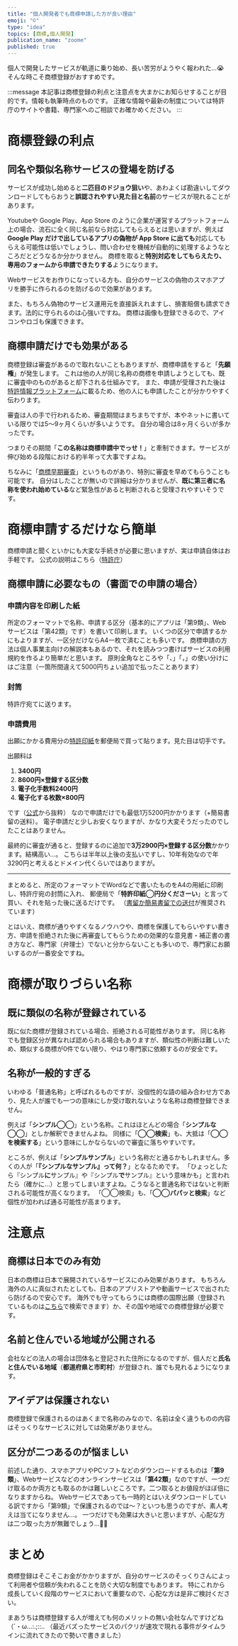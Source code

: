 ```yaml
---
title: "個人開発者でも商標申請した方が良い理由"
emoji: "©︎"
type: "idea"
topics: [商標,個人開発]
publication_name: "zoome"
published: true
---
```

個人で開発したサービスが軌道に乗り始め、長い苦労がようやく報われた…😭
そんな時こそ商標登録がおすすめです。

:::message
本記事は商標登録の利点と注意点を大まかにお知らせすることが目的です。情報も執筆時点のものです。
正確な情報や最新の制度については特許庁のサイトや書籍、専門家へのご相談でお確かめください。
:::

# 商標登録の利点
## 同名や類似名称サービスの登場を防げる
サービスが成功し始めると**二匹目のドジョウ狙い**や、あわよくば勘違いしてダウンロードしてもらおうと**誤認されやすい見た目と名前**のサービスが現れることがあります。

Youtubeや Google Play、App Store のように企業が運営するプラットフォーム上の場合、流石に全く同じ名前なら対応してもらえるとは思いますが、例えば **Google Play だけで出しているアプリの偽物が App Store に出ても**対応してもらえる可能性は低いでしょうし、問い合わせを機械が自動的に処理するようなところだとどうなるか分かりません。
商標を取ると**特別対応をしてもらえたり、専用のフォームから申請できたりする**ようになります。

Webサービスをお作りになっている方も、自分のサービスの偽物のスマホアプリを勝手に作られるのを防げるので効果があります。

また、もちろん偽物のサービス運用元を直接訴えれますし、損害賠償も請求できます。法的に守られるのは心強いですね。
商標は画像も登録できるので、アイコンやロゴも保護できます。

## 商標申請だけでも効果がある
商標登録は審査があるので取れないこともありますが、商標申請をすると「**先願権**」が発生します。
これは他の人が同じ名称の商標を申請しようとしても、既に審査中のものがあると却下される仕組みです。
また、申請が受理された後は[特許情報プラットフォーム](https://www.j-platpat.inpit.go.jp)に載るため、他の人にも申請したことが分かりやすく伝わります。

審査は人の手で行われるため、審査期間はまちまちですが、本やネットに書いている限りでは5〜9ヶ月くらいが多いようです。
自分の場合は8ヶ月くらいが多かったです。

つまりその期間「**この名称は商標申請中でっせ！**」と牽制できます。サービスが伸び始める段階における約半年って大事ですよね。

ちなみに「[商標早期審査](https://www.jpo.go.jp/system/trademark/shinsa/soki/shkouhou.html)」というものがあり、特別に審査を早めてもらうことも可能です。
自分はしたことが無いので詳細は分かりませんが、**既に第三者に名称を使われ始めている**など緊急性があると判断されると受理されやすいそうです。

# 商標申請するだけなら簡単
商標申請と聞くといかにも大変な手続きが必要に思いますが、実は申請自体はお手軽です。
公式の説明はこちら（[特許庁](https://www.jpo.go.jp/system/basic/trademark/index.html)）

## 商標申請に必要なもの（書面での申請の場合）

### 申請内容を印刷した紙
所定のフォーマットで名称、申請する区分（基本的にアプリは「第9類」、Webサービスは「第42類」です）を書いて印刷します。
いくつの区分で申請するかにもよりますが、一区分だけならA4一枚で済むことも多いです。
商標申請の方法は個人事業主向けの解説本もあるので、それを読みつつ書けばサービスの利用規約を作るより簡単だと思います。
原則全角なところや「、」「，」の使い分けにはご注意（一箇所間違えて5000円ちょい追加で払ったことあります）

### 封筒
特許庁宛てに送ります。

### 申請費用
出願にかかる費用分の[特許印紙](https://www.jpo.go.jp/system/process/tesuryo/nohu/shomen/tokkyo-inshi.html)を郵便局で買って貼ります。見た目は切手です。

出願料は
1. **3400円**
2. **8600円×登録する区分数**
3. **電子化手数料2400円**
4. **電子化する枚数×800円**

です（[公式](https://www.jpo.go.jp/system/basic/trademark/index.html#02)から抜粋）
なので申請だけでも最低1万5200円かかります（+簡易書留の送料）。
電子申請だと少しお安くなりますが、かなり大変そうだったのでしたことはありません。

最終的に審査が通ると、登録するのに追加で**3万2900円×登録する区分数**かかります。結構高い…。
こちらは半年以上後の支払いですし、10年有効なので年3290円と考えるとドメイン代くらいではありますが。

----

まとめると、所定のフォーマットでWordなどで書いたものをA4の用紙に印刷し、特許庁宛の封筒に入れ、
郵便局で「**特許印紙◯円分くださーい**」と言って買い、それを貼った後に送るだけです。
（[書留か簡易書留での送付](https://www.jpo.go.jp/system/process/shutugan/paper/yuusou.html)が推奨されています）

とはいえ、商標が通りやすくなるノウハウや、商標を保護してもらいやすい書き方、申請を拒絶された後に再審査してもらうための効果的な意見書・補正書の書き方など、専門家（弁理士）でないと分からないことも多いので、専門家にお願いするのが一番安全ですね。

# 商標が取りづらい名称
## 既に類似の名称が登録されている
既に似た商標が登録されている場合、拒絶される可能性があります。
同じ名称でも登録区分が異なれば認められる場合もありますが、類似性の判断は難しいため、類似する商標が0件でない限り、やはり専門家に依頼するのが安全です。

## 名称が一般的すぎる
いわゆる「普通名称」と呼ばれるものですが、没個性的な語の組み合わせ方であり、見た人が誰でも一つの意味にしか受け取れないような名称は商標登録できません。

例えば「**シンプル◯◯**」という名称。これはほとんどの場合「**シンプルな◯◯**」としか解釈できませんよね。
同様に「**◯◯検索**」も、大抵は「**◯◯を検索する**」という意味にしかならないので審査に落ちやすいです。

ところが、例えば「**シンプルサンプル**」という名称だと通るかもしれません。多くの人が「**『シンプルなサンプル』って何？**」となるためです。
「ひょっとしたら『シンプル**に**サンプル』や『シンプル**で**サンプル』という意味かも」と言われたら（確かに…）と思ってしまいますよね。こうなると普通名称ではないと判断される可能性が高くなります。
「◯◯検索」も、「**◯◯パパッと検索**」など個性が加われば通る可能性が高まります。

# 注意点

## 商標は日本でのみ有効
日本の商標は日本で展開されているサービスにのみ効果があります。
もちろん海外の人に真似されたとしても、日本のアプリストアや動画サービスで出されたら防げるので安心です。
海外でも守ってもらうには商標の国際出願（登録されているものは[こちら](https://www.jpo.go.jp/system/trademark/madrid/wipotouser/index.html)で検索できます）か、その国や地域での商標登録が必要です。

## 名前と住んでいる地域が公開される
会社などの法人の場合は団体名と登記された住所になるのですが、個人だと**氏名と住んでいる地域**（**都道府県と市町村**）が登録され、誰でも見れるようになります。

## アイデアは保護されない
商標登録で保護されるのはあくまで名称のみなので、名前は全く違うものの内容はそっくりなサービスに対しては効果がありません。

## 区分が二つあるのが悩ましい
前述した通り、スマホアプリやPCソフトなどのダウンロードするものは「**第9類**」、Webサービスなどのオンラインサービスは「**第42類**」なのですが、一つだけ取るのか両方とも取るのかは難しいところです。二つ取るとお値段がほぼ倍になりますからね。
Webサービスであっても一時的とはいえダウンロードしている訳ですから「第9類」で保護されるのでは〜？といつも思うのですが、素人考えは当てになりません…。
一つだけでも効果は大きいと思いますが、心配な方は二つ取った方が無難でしょう…💸💸

# まとめ
商標登録はそこそこお金がかかりますが、自分のサービスのそっくりさんによって利用者や信頼が失われることを防ぐ大切な制度でもあります。
特にこれから成長していく段階のサービスにおいて重要なので、心配な方は是非ご検討ください。

まあうちは商標登録する人が増えても何のメリットの無い会社なんですけどね（´・ω...:.;::..
（最近バズったサービスのパクリが速攻で現れる事件がタイムラインに流れてきたので勢いで書きました）
